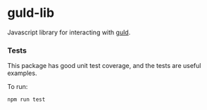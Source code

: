 # guld-lib

Javascript library for interacting with [guld](https://guld.io).

### Tests

This package has good unit test coverage, and the tests are useful examples.

To run:

```
npm run test
```
